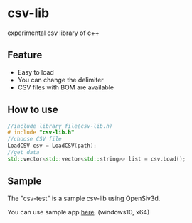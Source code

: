 # csv-lib

experimental csv library of  c++

## Feature

- Easy to load
- You can change the delimiter
- CSV files with BOM are available

## How to use

```c++:sample.cpp
//include library file(csv-lib.h)
# include "csv-lib.h"
//choose CSV file
LoadCSV csv = LoadCSV(path);
//get data
std::vector<std::vector<std::string>> list = csv.Load();
```

## Sample

The "csv-test" is a sample csv-lib using OpenSiv3d.

You can use sample app [here](https://github.com/kasys1422/csv-lib/blob/main/csv-test/csv-test/App/csv-test.exe). (windows10, x64)
